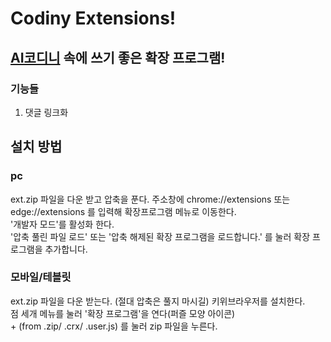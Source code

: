 # Codiny Extensions!
## [AI코디니](https://aicodiny.com) 속에 쓰기 좋은 확장 프로그램!
### 기능들
1. 댓글 링크화
## 설치 방법
### pc
ext.zip 파일을 다운 받고 압축을 푼다.
주소창에 chrome://extensions 또는 edge://extensions 를 입력해 확장프로그램 메뉴로 이동한다.  
'개발자 모드'를 활성화 한다.  
'압축 풀린 파일 로드' 또는 '압축 해제된 확장 프로그램을 로드합니다.' 를 눌러 확장 프로그램을 추가합니다.
### 모바일/테블릿
ext.zip 파일을 다운 받는다. \(절대 압축은 풀지 마시길\)
키위브라우저를 설치한다.  
점 세개 메뉴를 눌러 '확장 프로그램'을 연다\(퍼즐 모양 아이콘\)  
\+ \(from .zip/ .crx/ .user.js\) 를 눌러 zip 파일을 누른다.